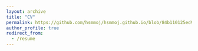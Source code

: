 ```yaml
---
layout: archive
title: "CV"
permalink: https://github.com/hsmmoj/hsmmoj.github.io/blob/84b110125ed98bc9384ffcd391db2f91c32bf18c/files/CV.pdf
author_profile: true
redirect_from:
  - /resume
---
```





